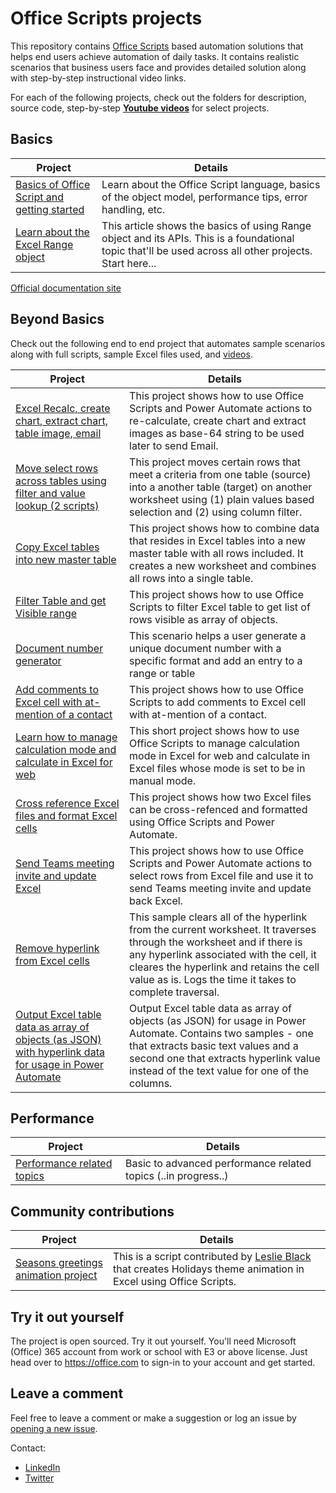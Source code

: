 # Office Scripts projects

This repository contains [Office Scripts](https://docs.microsoft.com/office/dev/scripts/overview/excel) based automation solutions that helps end users achieve automation of daily tasks. It contains realistic scenarios that business users face and provides detailed solution along with step-by-step instructional video links. 

For each of the following projects, check out the folders for description, source code, step-by-step [**Youtube videos**](https://www.youtube.com/playlist?list=PLr3zVPZrMOUMl88fs8uc2GGAePRnNe6m0) for select projects. 

## Basics 

| Project | Details |
|---------|---------|
| [Basics of Office Script and getting started](Getting%20Started)    | Learn about the Office Script language, basics of the object model, performance tips, error handling, etc.   |
| [Learn about the Excel Range object](Range%20Basics)    | This article shows the basics of using Range object and its APIs. This is a foundational topic that'll be used across all other projects. Start here...   |

[Official documentation site](https://docs.microsoft.com/office/dev/scripts/)

## Beyond Basics 

Check out the following end to end project that automates sample scenarios along with full scripts, sample Excel files used, and [videos](https://www.youtube.com/playlist?list=PLr3zVPZrMOUMl88fs8uc2GGAePRnNe6m0).

| Project | Details |
|---------|---------|
| [Excel Recalc, create chart, extract chart, table image, email](Chart%20and%20Table%20Images)    | This project shows how to use Office Scripts and Power Automate actions to re-calculate, create chart and extract images as base-64 string to be used later to send Email.        |
| [Move select rows across tables using filter and value lookup (2 scripts)](Move%20Rows%20Across%20Tables)    | This project moves certain rows that meet a criteria from one table (source) into a another table (target) on another worksheet using (1) plain values based selection and (2) using column filter.     |
|[Copy Excel tables into new master table](Copy%20Tables%20to%20Master%20Table)|This project shows how to combine data that resides in Excel tables into a new master table with all rows included. It creates a new worksheet and combines all rows into a single table.|
| [Filter Table and get Visible range](Filter%20Table%20Get%20Visible%20Range%20as%20Object%20Array)    | This project shows how to use Office Scripts to filter Excel table to get list of rows visible as array of objects.        |
| [Document number generator](Document%20Number%20Generator)    | This scenario helps a user generate a unique document number with a specific format and add an entry to a range or table  |
| [Add comments to Excel cell with at-mention of a contact](Add%20Excel%20Comments)    | This project shows how to use Office Scripts to add comments to Excel cell with at-mention of a contact.|
| [Learn how to manage calculation mode and calculate in Excel for web](Excel%20Calculation)    | This short project shows how to use Office Scripts to manage calculation mode in Excel for web and calculate in Excel files whose mode is set to be in manual mode.|
| [Cross reference Excel files and format Excel cells](Event%20Cross%20Reference)    | This project shows how two Excel files can be cross-refenced and formatted using Office Scripts and Power Automate. |
| [Send Teams meeting invite and update Excel](Excel%20and%20Teams%20Invite)    |  This project shows how to use Office Scripts and Power Automate actions to select rows from Excel file and use it to send Teams meeting invite and update back Excel. |
| [Remove hyperlink from Excel cells](Remove%20Hyperlinks%20from%20Excel%20Cells)    | This sample clears all of the hyperlink from the current worksheet. It traverses through the worksheet and if there is any hyperlink associated with the cell, it cleares the hyperlink and retains the cell value as is. Logs the time it takes to complete traversal. |
| [Output Excel table data as array of objects (as JSON) with hyperlink data for usage in Power Automate](Return%20Table%20Data%20as%20Array%20of%20Objects)    | Output Excel table data as array of objects (as JSON) for usage in Power Automate. Contains two samples - one that extracts basic text values and a second one that extracts hyperlink value instead of the text value for one of the columns. |


## Performance 

| Project | Details |
|---------|---------|
| [Performance related topics](Performance)    | Basic to advanced performance related topics (..in progress..)   |

## Community contributions 

| Project | Details |
|---------|---------|
| [Seasons greetings animation project](Community%20Projects/Seasons%20Greetings)    | This is a script contributed by [Leslie Black](https://www.linkedin.com/in/lesblackconsultant/) that creates Holidays theme animation in Excel using Office Scripts.   |

## Try it out yourself

The project is open sourced. Try it out yourself. You'll need Microsoft (Office) 365 account from work or school with E3 or above license. Just head over to https://office.com to sign-in to your account and get started.

## Leave a comment
Feel free to leave a comment or make a suggestion or log an issue by [opening a new issue](https://github.com/sumurthy/officescripts-projects/issues).

Contact: 

* [LinkedIn](https://www.linkedin.com/in/rsudhi/)
* [Twitter](https://twitter.com/rsudhi)
